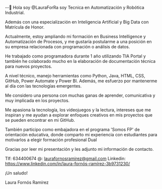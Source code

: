 --👋 Hola soy @LauraForRa
soy Tecnica en Automatización y Robótica Industrial.

Además con una especialización en Inteligencia Artificial y Big Data con Matrícula de Honor.

Actualmente, estoy ampliando mi formación en Business Intelligence y Automatización de Procesos, y me gustaría postularme a una posición en su empresa relacionada con programación o análisis de datos.

He trabajado como programadora durante 1 año utilizando TIA Portal y también he colaborado mucho en la elaboración de documentación técnica para nuevos proyectos.

A nivel técnico, manejo herramientas como Python, Java, HTML, CSS, GitHub, Power Automate y Power BI. Además, me esfuerzo por mantenerme al día con las tecnologías emergentes.

Me considero una persona con muchas ganas de aprender, comunicativa y muy implicada en los proyectos.

Me apasiona la tecnología, los videojuegos y la lectura, intereses que me inspiran y me ayudan a explorar enfoques creativos en mis proyectos que se pueden encontrar en mi GitHub.

También participo como embajadora en el programa 'Somos FP' de orientación educativa, donde comparto mi experiencia con estudiantes para motivarlos a elegir formación profesional Dual

Gracias por leer mi presentación y les adjunto mi información de contacto.

Tlf: 634400674
@: laurafornosramirez@gmail.com 
Linkedin: https://www.linkedin.com/in/laura-fornós-ramírez-3b9731230/ 

¡Un saludo!

Laura Fornós Ramírez
